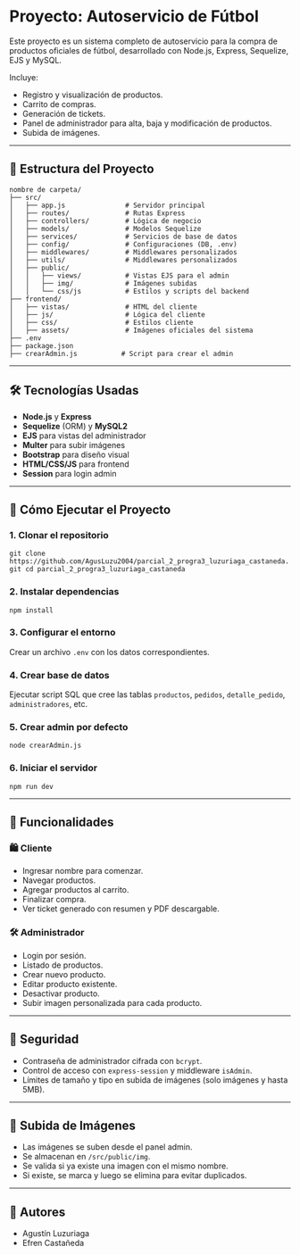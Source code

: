 # Proyecto: Autoservicio de Fútbol

Este proyecto es un sistema completo de autoservicio para la compra de productos oficiales de fútbol, desarrollado con Node.js, Express, Sequelize, EJS y MySQL.

Incluye:

* Registro y visualización de productos.
* Carrito de compras.
* Generación de tickets.
* Panel de administrador para alta, baja y modificación de productos.
* Subida de imágenes.

---

## 📁 Estructura del Proyecto

```
nombre de carpeta/
├── src/
│   ├── app.js               # Servidor principal
│   ├── routes/              # Rutas Express
│   ├── controllers/         # Lógica de negocio
│   ├── models/              # Modelos Sequelize
│   ├── services/            # Servicios de base de datos
│   ├── config/              # Configuraciones (DB, .env)
│   ├── middlewares/         # Middlewares personalizados
│   ├── utils/               # Middlewares personalizados
│   ├── public/
│   │   ├── views/           # Vistas EJS para el admin
│   │   ├── img/             # Imágenes subidas
│   │   └── css/js           # Estilos y scripts del backend
├── frontend/
│   ├── vistas/              # HTML del cliente
│   ├── js/                  # Lógica del cliente
│   ├── css/                 # Estilos cliente
│   ├── assets/              # Imágenes oficiales del sistema
├── .env
├── package.json
├── crearAdmin.js           # Script para crear el admin
```

---

## 🛠 Tecnologías Usadas

* **Node.js** y **Express**
* **Sequelize** (ORM) y **MySQL2**
* **EJS** para vistas del administrador
* **Multer** para subir imágenes
* **Bootstrap** para diseño visual
* **HTML/CSS/JS** para frontend
* **Session** para login admin

---

## 🚀 Cómo Ejecutar el Proyecto

### 1. Clonar el repositorio

`git clone https://github.com/AgusLuzu2004/parcial_2_progra3_luzuriaga_castaneda.git
cd parcial_2_progra3_luzuriaga_castaneda`

### 2. Instalar dependencias

`npm install`

### 3. Configurar el entorno

Crear un archivo `.env` con los datos correspondientes.

### 4. Crear base de datos

Ejecutar script SQL que cree las tablas `productos`, `pedidos`, `detalle_pedido`, `administradores`, etc.

### 5. Crear admin por defecto

`node crearAdmin.js`

### 6. Iniciar el servidor

`npm run dev`

---

## 🧪 Funcionalidades

### 🛍 Cliente

* Ingresar nombre para comenzar.
* Navegar productos.
* Agregar productos al carrito.
* Finalizar compra.
* Ver ticket generado con resumen y PDF descargable.

### 🛠 Administrador

* Login por sesión.
* Listado de productos.
* Crear nuevo producto.
* Editar producto existente.
* Desactivar producto.
* Subir imagen personalizada para cada producto.

---

## 🔐 Seguridad

* Contraseña de administrador cifrada con `bcrypt`.
* Control de acceso con `express-session` y middleware `isAdmin`.
* Límites de tamaño y tipo en subida de imágenes (solo imágenes y hasta 5MB).

---

## 📂 Subida de Imágenes

* Las imágenes se suben desde el panel admin.
* Se almacenan en `/src/public/img`.
* Se valida si ya existe una imagen con el mismo nombre.
* Si existe, se marca y luego se elimina para evitar duplicados.

---

## 👥 Autores

* Agustín Luzuriaga
* Efren Castañeda
